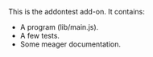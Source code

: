 This is the addontest add-on.  It contains:

* A program (lib/main.js).
* A few tests.
* Some meager documentation.
